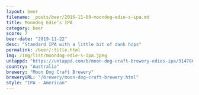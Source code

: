 ```yaml
---
layout: beer
filename: _posts/beer/2016-11-09-moondog-edie-s-ipa.md
title: Moondog Edie’s IPA
category: beer
score: 7
beer-date: "2019-11-22"
desc: "Standard IPA with a little bit of dank hops"
permalink: /beer/:title.html
img: /img/list/moondog-edie-s-ipa.jpeg
untappd: "https://untappd.com/b/moon-dog-craft-brewery-edies-ipa/3147869"
country: "Australia"
brewery: "Moon Dog Craft Brewery"
breweryURL: "/brewery/moon-dog-craft-brewery.html"
style: "IPA - American"
---
```

